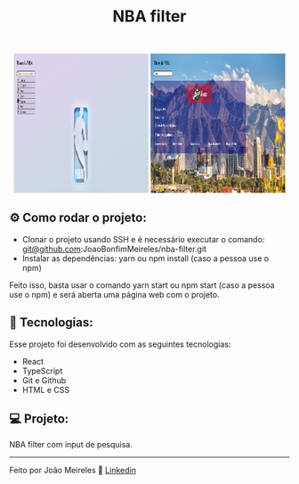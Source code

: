 <h1 align="center"> NBA filter </h1>

<br>

<p align="center">
  <img alt="projeto DevLinks" src="/public/assets/start.png" width="48%" height="250px">
    <img alt="projeto DevLinks" src="/public/assets/end.png" width="48%" height="250px">
</p>

## ⚙️ Como rodar o projeto:

- Clonar o projeto usando SSH e é necessário executar o comando: git@github.com:JoaoBonfimMeireles/nba-filter.git
- Instalar as dependências: yarn ou npm install (caso a pessoa use o npm)

Feito isso, basta usar o comando yarn start ou npm start (caso a pessoa use o npm) e será aberta uma página web com o projeto.

## 🚀 Tecnologias:

Esse projeto foi desenvolvido com as seguintes tecnologias:

- React
- TypeScript
- Git e Github
- HTML e CSS

## 💻 Projeto:

NBA filter com input de pesquisa.

---

Feito por João Meireles :wave: [Linkedin](https://www.linkedin.com/in/jpw-meireles/)
